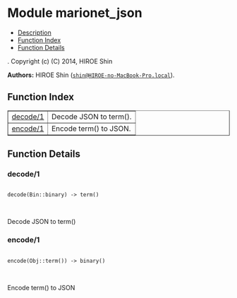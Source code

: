 

# Module marionet_json #
* [Description](#description)
* [Function Index](#index)
* [Function Details](#functions)


.
Copyright (c) (C) 2014, HIROE Shin

__Authors:__ HIROE Shin ([`shin@HIROE-no-MacBook-Pro.local`](mailto:shin@HIROE-no-MacBook-Pro.local)).
<a name="index"></a>

## Function Index ##


<table width="100%" border="1" cellspacing="0" cellpadding="2" summary="function index"><tr><td valign="top"><a href="#decode-1">decode/1</a></td><td>Decode JSON to term().</td></tr><tr><td valign="top"><a href="#encode-1">encode/1</a></td><td>Encode term() to JSON.</td></tr></table>


<a name="functions"></a>

## Function Details ##

<a name="decode-1"></a>

### decode/1 ###


<pre><code>
decode(Bin::binary) -&gt; term()
</code></pre>
<br />

Decode JSON to term()
<a name="encode-1"></a>

### encode/1 ###


<pre><code>
encode(Obj::term()) -&gt; binary()
</code></pre>
<br />

Encode term() to JSON
